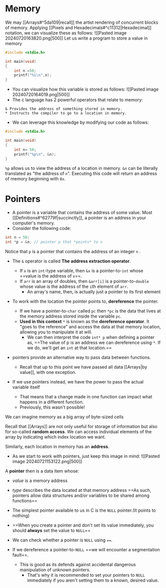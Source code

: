 # Memory
We may [[Arrays#^5da109|recall]] the artist rendering of concurrent blocks of memory. Applying [[Pixels and Hexadecimals#^c11312|Hexadecimal]] notation, we can visualize these as follows:
![[Pasted image 20240720163820.png|500]]
Let us write a program to store a value in memory
```C
#include <stdio.h>

int main(void)
{
	int n =50;
	printf("%i\n",n);
}
```
- You can visualize how this variable is stored as follows:
![[Pasted image 20240720164019.png|500]]
- The c language has 2 powerful operators that relate to memory:
```
& Provides the address of something stored in memory.
* Instructs the compiler to go to a location in memory.
```
- We can leverage this knowledge by modifying our code as follows:
```C
#include <stdio.h>

int main(void)
{
	int n= 50;
	printf("%p\n", &n);
}
```
`%p` allows us to view the address of a location in memory. `&n` can be literally translated as "the address of `n`". Executing this code will return an address of memory beginning with `0x`.

# Pointers
- A pointer is a variable that contains the address of some value. Most [[Definitions#^62779f|succinctly]], a pointer is an address in your computer's memory.
- Consider the following code:
```C
int n = 50;
int *p = &n; // pointer p that *points* to n
```
Notice that `p` is a pointer that contains the address of an integer `n` .

- The `&` operator is called **The address extraction operator**.
	- If `x` is an `int`-type variable, then `&x` is a pointer-to-`int` whose ==value is the address of `x`==.
	- If `arr` is an array of doubles, then `&arr[i]` is a pointer-to-`double` whose value is the address of the `i`th element of `arr`.
		- An array's name, then, is actually just a pointer to its first element

- To work with the location the pointer points to, **dereference** the pointer.
	- If we have a pointer-to-`char` called `pc` then `*pc` is the data that lives at the memory address stored inside the variable `pc`.
	- **Used in this context** `*` is known as the **dereference operator**. It "goes to the reference" and access the data at that memory location, allowing you to manipulate it at will.
		- We can then interpret the code `int* p` when defining a pointer as, ==The value of p is an address we can dereference using `*`. If we do, we'll get an `int` at that location.==

- pointers provide an alternative way to pass data between functions.
	- Recall that up to this point we have passed all data [[Arrays|by value]], with one exception.

- If we use pointers instead, we have the power to pass the actual variable itself
	- That means that a change made in one function can impact what happens in a different function.
	- Previously, this wasn't possible!

We can imagine memory as a big array of byte-sized cells

Recall that [[Arrays]] are not only useful for storage of information but also for so-called **random access**.
	We can access individual elements of the array by indicating which index location we want.


Similarly, each location in memory has an **address**.

+ As we start to work with pointers, just keep this image in mind:
![[Pasted image 20240721153122.png|500]]

A **pointer** then is a data item whose:
- *value* is a memory address
- *type* describes the data located at that memory address
==As such, pointers allow data structures and/or variables to be shared among functions== 

- The simplest pointer available to us in C is the `NULL` pointer.(It points to nothing)
- ==When you create a pointer and don't set its value immediately, you should **always** set the value to `NULL`==
- We can check whether a pointer is `NULL` using `==`.

- If we dereference a pointer-to-`NULL` ==we will encounter a segmentation fault==.
	- This is good as its defends against accidental dangerous manipulation of unknown pointers.
		- That's why it is recommended to set your pointers to `NULL` immediately if you aren't setting them to a known, desired value.

